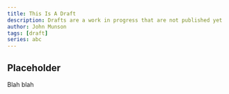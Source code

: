 ```yaml
---
title: This Is A Draft
description: Drafts are a work in progress that are not published yet
author: John Munson
tags: [draft]
series: abc
---
```


## Placeholder

Blah blah
